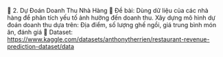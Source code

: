 🔹 2. Dự Đoán Doanh Thu Nhà Hàng
📝 Đề bài:
Dùng dữ liệu của các nhà hàng để phân tích yếu tố ảnh hưởng đến doanh thu.
Xây dựng mô hình dự đoán doanh thu dựa trên:
Địa điểm, số lượng ghế ngồi, giá trung bình món ăn, đánh giá
📂 Dataset:
https://www.kaggle.com/datasets/anthonytherrien/restaurant-revenue-prediction-dataset/data
